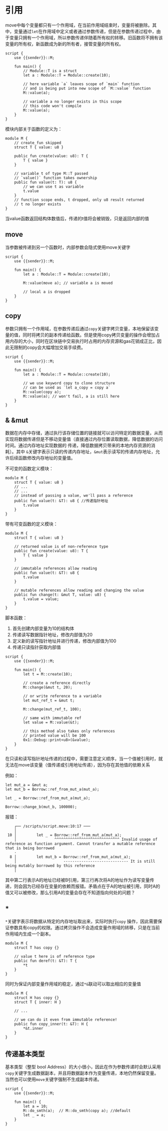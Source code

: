 # 引用

move中每个变量都只有一个作用域，在当前作用域结束时，变量将被删除。其中，变量通过```let```在作用域中定义或者通过参数传递，但是在参数传递过程中，由于变量只拥有一个作用域，所以参数传递伴随着所有权的转移。旧函数将不拥有该变量的所有权，新函数成为新的所有者，接管变量的所有权。
```text
script {
    use {{sender}}::M;

    fun main() {
        // Module::T is a struct
        let a : Module::T = Module::create(10);

        // here variable `a` leaves scope of `main` function
        // and is being put into new scope of `M::value` function
        M::value(a);

        // variable a no longer exists in this scope
        // this code won't compile
        M::value(a);
    }
}
```
模块内部关于函数的定义为：
```text
module M {
    // create_fun skipped
    struct T { value: u8 }

    public fun create(value: u8): T {
        T { value }
    }

    // variable t of type M::T passed
    // `value()` function takes ownership
    public fun value(t: T): u8 {
        // we can use t as variable
        t.value
    }
    // function scope ends, t dropped, only u8 result returned
    // t no longer exists
}
```
当value函数返回结构体数值后，传递的t值将会被销毁，只是返回内部的值

## move
当参数被传递到另一个函数时，内部参数会隐式使用move关键字
```text
script {
    use {{sender}}::M;

    fun main() {
        let a : Module::T = Module::create(10);

        M::value(move a); // variable a is moved

        // local a is dropped
    }
}
```
## copy
参数只拥有一个作用域，在参数传递后通过```copy```关键字拷贝变量，本地保留该变量的值，同时将拷贝的副本传递给函数。但是使用copy拷贝变量的操作会增加占用内存的大小，同时在区块链中交易执行时占用的内存资源和gas花销成正比，因此无限制的copy会大幅增加交易手续费。
```text
script {
    use {{sender}}::M;

    fun main() {
        let a : Module::T = Module::create(10);

        // we use keyword copy to clone structure
        // can be used as `let a_copy = copy a`
        M::value(copy a);
        M::value(a); // won't fail, a is still here
    }
}
```
## & &mut
数据在内存中存储，通过执行该存储位置的链接就可以访问特定的数据变量，从而实现将数据传递但是不移动变量值（直接通过内存位置读取数据，降低数据的访问时间。通过内存地址实现数据的 传递，降低数据拷贝带来的本地内存资源的消耗）。其中 ```&```关键字表示只读的传递内存地址，```&mut```表示读写的传递内存地址，允许后续函数修改内存地址的变量值。

不可变的函数定义模块：
```text
module M {
    struct T { value: u8 }
    // ...
    // ...
    // instead of passing a value, we'll pass a reference
    public fun value(t: &T): u8 { //传递指针地址
        t.value
    }
}
```
带有可变函数的定义模块：
```text
module M {
    struct T { value: u8 }

    // returned value is of non-reference type
    public fun create(value: u8): T {
        T { value }
    }

    // immutable references allow reading
    public fun value(t: &T): u8 {
        t.value
    }

    // mutable references allow reading and changing the value
    public fun change(t: &mut T, value: u8) {
        t.value = value;
    }
}
```
脚本函数：
1. 首先创建内部变量为10的结构体
2. 传递读写数据指针地址，修改内部值为20
3. 定义新的读写指针地址并进行传递，修改内部值为100
4. 传递只读指针获取内部值
```text
script {
    use {{sender}}::M;

    fun main() {
        let t = M::create(10);

        // create a reference directly
        M::change(&mut t, 20);

        // or write reference to a variable
        let mut_ref_t = &mut t;

        M::change(mut_ref_t, 100);

        // same with immutable ref
        let value = M::value(&t);

        // this method also takes only references
        // printed value will be 100
        0x1::Debug::print<u8>(&value);
    }
}
```

在只读和读写指针地址传递的过程中，需要注意定义顺序，当一个值被引用时，就无法在move该变量（值传递或引用地址传递），因为存在其他值的依赖关系

例如：
```text
let mut_a = &mut a;
let mut_b = Borrow::ref_from_mut_a(mut_a);

let _ = Borrow::ref_from_mut_a(mut_a);

Borrow::change_b(mut_b, 100000);
```
报错：
```text
    ┌── /scripts/script.move:10:17 ───
    │
 10 │         let _ = Borrow::ref_from_mut_a(mut_a);
    │                 ^^^^^^^^^^^^^^^^^^^^^^^^^^^^^ Invalid usage of reference as function argument. Cannot transfer a mutable reference that is being borrowed
    ·
  8 │         let mut_b = Borrow::ref_from_mut_a(mut_a);
    │                     ----------------------------- It is still being mutably borrowed by this reference
    │
```
其中第二行表示A的地址已经被B引用，第三行再次将A的地址作为读写变量传递，则会因为已经存在变量的依赖而报错。矛盾点在于A的地址被引用，同时A的值又可以被修改，那么引用A的变量会存在不知道指向何处的问题？

## *
```*```关键字表示将数据从特定的内存地址取出来，实际时执行```copy``` 操作，因此需要保证参数具有copy的权限。通过拷贝操作不会造成变量作用域的转移，只是在当前作用域内生成一个副本。
```text
module M {
    struct T has copy {}

    // value t here is of reference type
    public fun deref(t: &T): T {
        *t
    }
}
```
同时为保证内部变量作用域的稳定，通过```*&```联动可以取出相应的变量值
```text
module M {
    struct H has copy {}
    struct T { inner: H }

    // ...

    // we can do it even from immutable reference!
    public fun copy_inner(t: &T): H {
        *&t.inner
    }
}
```

## 传递基本类型
基本类型（整型 bool Address）的大小很小，因此在作为参数传递时会默认采用```copy```关键字生成数据副本，并且将数据副本作为变量传递，本地仍然保留变量。当然也可以使用```move```关键字强制不生成副本传递。
```text
script {
    use {{sender}}::M;

    fun main() {
        let a = 10;
        M::do_smth(a);  // M::do_smth(copy a); //default
        let _ = a;
    }
}
```